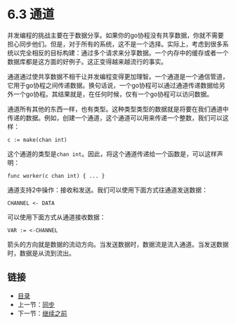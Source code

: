 # 6.3 通道

并发编程的挑战主要在于数据分享。如果你的go协程没有共享数据，你就不需要担心同步他们。但是，对于所有的系统，这不是一个选择。实际上，考虑到很多系统以完全相反的目标构建：通过多个请求来分享数据。一个内存中的缓存或者一个数据库都是这方面的好例子。这正变得越来越流行的事实。

通道通过使共享数据不相干让并发编程变得更加理智。一个通道是一个通信管道，它用于go协程之间传递数据。换句话说，一个go协程可以通过通道传递数据给另外一个go协程。其结果就是，在任何时候，仅有一个go协程可以访问数据。

通道所有其他的东西一样，也有类型。这种类型类型的数据就是将要在我们通道中传递的数据。例如，创建一个通道，这个通道可以用来传递一个整数，我们可以这样：


    c := make(chan int)


这个通道的类型是`chan int`。因此，将这个通道传递给一个函数是，可以这样声明：

    func worker(c chan int) { ... }

通道支持2中操作：接收和发送。我们可以使用下面方式往通道发送数据：

    CHANNEL <- DATA

可以使用下面方式从通道接收数据：

    VAR := <-CHANNEL

箭头的方向就是数据的流动方向。当发送数据时，数据流是流入通道。当发送数据时，数据是从流到流出。



## 链接

- [目录](directory.md)
- 上一节：[同步](6.2.md)
- 下一节：[继续之前](6.4.md)
